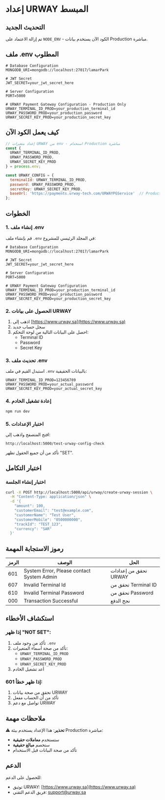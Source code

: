 # إعداد URWAY المبسط

## التحديث الجديد
تم إزالة الاعتماد على `NODE_ENV` - الكود الآن يستخدم بيانات Production مباشرة.

## ملف .env المطلوب

```env
# Database Configuration
MONGODB_URI=mongodb://localhost:27017/lamarPark

# JWT Secret
JWT_SECRET=your_jwt_secret_here

# Server Configuration
PORT=5000

# URWAY Payment Gateway Configuration - Production Only
URWAY_TERMINAL_ID_PROD=your_production_terminal_id
URWAY_PASSWORD_PROD=your_production_password
URWAY_SECRET_KEY_PROD=your_production_secret_key
```

## كيف يعمل الكود الآن

```javascript
// إعداد متغيرات URWAY من env - استخدام Production مباشرة
const {
  URWAY_TERMINAL_ID_PROD,
  URWAY_PASSWORD_PROD,
  URWAY_SECRET_KEY_PROD
} = process.env;

const URWAY_CONFIG = {
  terminalId: URWAY_TERMINAL_ID_PROD,
  password: URWAY_PASSWORD_PROD,
  secretKey: URWAY_SECRET_KEY_PROD,
  baseUrl: 'https://payments.urway-tech.com/URWAYPGService'  // Production URL
};
```

## الخطوات

### 1. إنشاء ملف .env
قم بإنشاء ملف `.env` في المجلد الرئيسي للمشروع:

```env
# Database Configuration
MONGODB_URI=mongodb://localhost:27017/lamarPark

# JWT Secret
JWT_SECRET=your_jwt_secret_here

# Server Configuration
PORT=5000

# URWAY Payment Gateway Configuration
URWAY_TERMINAL_ID_PROD=your_production_terminal_id
URWAY_PASSWORD_PROD=your_production_password
URWAY_SECRET_KEY_PROD=your_production_secret_key
```

### 2. الحصول على بيانات URWAY
1. اذهب إلى [https://www.urway.sa](https://www.urway.sa)
2. سجل حساب جديد
3. احصل على البيانات التالية من لوحة التحكم:
   - Terminal ID
   - Password
   - Secret Key

### 3. تحديث ملف .env
استبدل القيم في ملف `.env` بالبيانات الحقيقية:

```env
URWAY_TERMINAL_ID_PROD=123456789
URWAY_PASSWORD_PROD=your_actual_password
URWAY_SECRET_KEY_PROD=your_actual_secret_key
```

### 4. إعادة تشغيل الخادم
```bash
npm run dev
```

### 5. اختبار الإعدادات
افتح المتصفح واذهب إلى:
```
http://localhost:5000/test-urway-config-check
```

تأكد من أن جميع الحقول تظهر "SET".

## اختبار التكامل

### اختبار إنشاء الجلسة
```bash
curl -X POST http://localhost:5000/api/urway/create-urway-session \
  -H "Content-Type: application/json" \
  -d '{
    "amount": 100,
    "customerEmail": "test@example.com",
    "customerName": "Test User",
    "customerMobile": "0500000000",
    "trackId": "TEST_123",
    "currency": "SAR"
  }'
```

## رموز الاستجابة المهمة

| الرمز | الوصف | الحل |
|-------|-------|-------|
| 601 | System Error, Please contact System Admin | تحقق من إعدادات URWAY |
| 607 | Invalid Terminal Id | تحقق من Terminal ID |
| 610 | Invalid Terminal Password | تحقق من Password |
| 000 | Transaction Successful | نجح الدفع |

## استكشاف الأخطاء

### إذا ظهر "NOT SET":
1. تأكد من وجود ملف `.env`
2. تأكد من صحة أسماء المتغيرات:
   - `URWAY_TERMINAL_ID_PROD`
   - `URWAY_PASSWORD_PROD`
   - `URWAY_SECRET_KEY_PROD`
3. أعد تشغيل الخادم

### إذا ظهر خطأ 601:
1. تحقق من صحة بيانات URWAY
2. تأكد من أن الحساب مفعل
3. تواصل مع دعم URWAY

## ملاحظات مهمة

⚠️ **تحذير**: هذا الإعداد يستخدم بيئة Production مباشرة:
- ستستخدم **معاملات حقيقية**
- ستخصم **مبالغ حقيقية**
- تأكد من صحة البيانات قبل الاستخدام

## الدعم

للحصول على الدعم:
- توثيق URWAY: [https://www.urway.sa](https://www.urway.sa)
- فريق الدعم التقني: [support@urway.sa](mailto:support@urway.sa) 